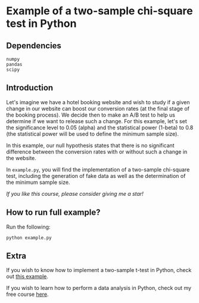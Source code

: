 # Example of a two-sample chi-square test in Python

## Dependencies

```
numpy
pandas
scipy
```

## Introduction

Let's imagine we have a hotel booking website and wish to study if a given change in our website can boost our conversion rates (at the final stage of the booking process). We decide then to make an A/B test to help us determine if we want to release such a change. For this example, let's set the significance level to 0.05 (alpha) and the statistical power (1-beta) to 0.8 (the statistical power will be used to define the minimum sample size).

In this example, our null hypothesis states that there is no significant difference between the conversion rates with or without such a change in the website.

In ```example.py```, you will find the implementation of a two-sample chi-square test, including the generation of fake data as well as the determination of the minimum sample size.

*If you like this course, please consider giving me a star!*

## How to run full example?

Run the following:

```
python example.py
```

## Extra

If you wish to know how to implement a two-sample t-test in Python, check out [this example](https://github.com/jbossios/two-sample-t-test-in-python).

If you wish to learn how to perform a data analysis in Python, check out my free course [here](https://github.com/jbossios/python-tutorial).
